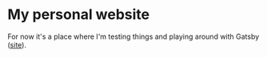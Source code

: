 # My personal website

For now it's a place where I'm testing things and playing around with Gatsby ([site](https://quizzical-varahamihira-9fdae1.netlify.app/)).
